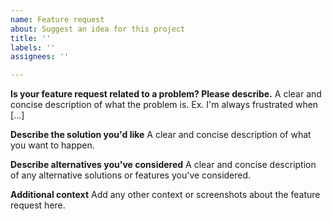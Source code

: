 ```yaml
---
name: Feature request
about: Suggest an idea for this project
title: ''
labels: ''
assignees: ''

---
```


**Is your feature request related to a problem? Please describe.**
A clear and concise description of what the problem is. Ex. I'm always frustrated when [...]

**Describe the solution you'd like**
A clear and concise description of what you want to happen.

**Describe alternatives you've considered**
A clear and concise description of any alternative solutions or features you've considered.

**Additional context**
Add any other context or screenshots about the feature request here.

<!--
  To support us for adding this feature, please consider either
    - be a patron of timqian: patreon.com/timqian
    - fund this issue on issuehunt after you create it: issuehunt.io/r/timqian/chart.xkcd?tab=idle
>
